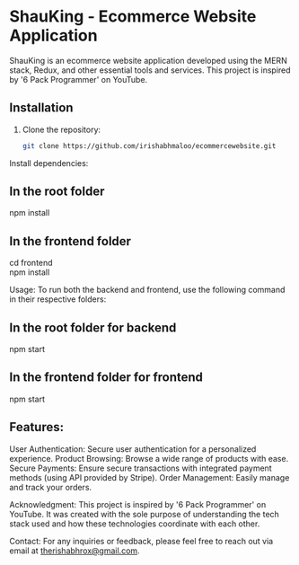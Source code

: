 # ShauKing - Ecommerce Website Application

ShauKing is an ecommerce website application developed using the MERN stack, Redux, and other essential tools and services. This project is inspired by '6 Pack Programmer' on YouTube.

## Installation

1. Clone the repository:
   ```bash
   git clone https://github.com/irishabhmaloo/ecommercewebsite.git

Install dependencies:

## In the root folder
npm install

## In the frontend folder
cd frontend  
npm install

Usage: 
To run both the backend and frontend, use the following command in their respective folders:

## In the root folder for backend
npm start

## In the frontend folder for frontend
npm start

## Features: 
User Authentication: Secure user authentication for a personalized experience.
Product Browsing: Browse a wide range of products with ease.
Secure Payments: Ensure secure transactions with integrated payment methods (using API provided by Stripe).
Order Management: Easily manage and track your orders.

Acknowledgment: 
This project is inspired by '6 Pack Programmer' on YouTube. It was created with the sole purpose of understanding the tech stack used and how these technologies coordinate with each other.

Contact: 
For any inquiries or feedback, please feel free to reach out via email at therishabhrox@gmail.com.

